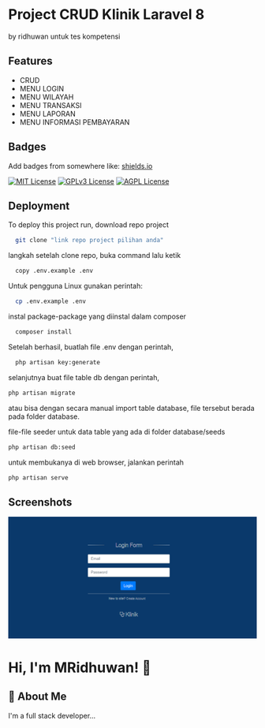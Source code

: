 
# Project CRUD Klinik Laravel 8

by ridhuwan untuk tes kompetensi


## Features

- CRUD
- MENU LOGIN
- MENU WILAYAH
- MENU TRANSAKSI
- MENU LAPORAN
- MENU INFORMASI PEMBAYARAN

## Badges

Add badges from somewhere like: [shields.io](https://shields.io/)

[![MIT License](https://img.shields.io/badge/License-MIT-green.svg)](https://choosealicense.com/licenses/mit/)
[![GPLv3 License](https://img.shields.io/badge/License-GPL%20v3-yellow.svg)](https://opensource.org/licenses/)
[![AGPL License](https://img.shields.io/badge/license-AGPL-blue.svg)](http://www.gnu.org/licenses/agpl-3.0)


## Deployment

To deploy this project run, download repo project
```bash
  git clone "link repo project pilihan anda"
```

langkah setelah clone repo, buka command lalu ketik
```bash
  copy .env.example .env
```
Untuk pengguna Linux gunakan perintah:
```bash
  cp .env.example .env
```
instal package-package yang diinstal dalam composer
```bash
  composer install
```
Setelah berhasil, buatlah file .env dengan perintah,
```bash
  php artisan key:generate
```
selanjutnya buat file table db dengan perintah,
```bash
php artisan migrate
```
atau bisa dengan secara manual import table database, file tersebut berada pada folder database.

file-file seeder untuk data table yang ada di folder database/seeds
```bash
php artisan db:seed
```
untuk membukanya di web browser, jalankan perintah
```bash
php artisan serve
```


## Screenshots

![App Screenshot](./ss/login.png)


# Hi, I'm MRidhuwan! 👋


## 🚀 About Me
I'm a full stack developer...
